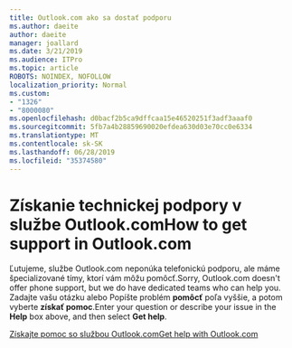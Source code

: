 ```yaml
---
title: Outlook.com ako sa dostať podporu
ms.author: daeite
author: daeite
manager: joallard
ms.date: 3/21/2019
ms.audience: ITPro
ms.topic: article
ROBOTS: NOINDEX, NOFOLLOW
localization_priority: Normal
ms.custom:
- "1326"
- "8000080"
ms.openlocfilehash: d0bacf2b5ca9dffcaa15e46520251f3adf3aaaf0
ms.sourcegitcommit: 5fb7a4b28859690020efdea630d03e70cc0e6334
ms.translationtype: MT
ms.contentlocale: sk-SK
ms.lasthandoff: 06/28/2019
ms.locfileid: "35374580"
---
```

# <a name="how-to-get-support-in-outlookcom"></a><span data-ttu-id="33bbd-102">Získanie technickej podpory v službe Outlook.com</span><span class="sxs-lookup"><span data-stu-id="33bbd-102">How to get support in Outlook.com</span></span>

<span data-ttu-id="33bbd-103">Ľutujeme, službe Outlook.com neponúka telefonickú podporu, ale máme špecializované tímy, ktorí vám môžu pomôcť.</span><span class="sxs-lookup"><span data-stu-id="33bbd-103">Sorry, Outlook.com doesn't offer phone support, but we do have dedicated teams who can help you.</span></span>
<span data-ttu-id="33bbd-104">Zadajte vašu otázku alebo Popíšte problém **pomôcť** poľa vyššie, a potom vyberte **získať pomoc**.</span><span class="sxs-lookup"><span data-stu-id="33bbd-104">Enter your question or describe your issue in the **Help** box above, and then select **Get help**.</span></span>

[<span data-ttu-id="33bbd-105">Získajte pomoc so službou Outlook.com</span><span class="sxs-lookup"><span data-stu-id="33bbd-105">Get help with Outlook.com</span></span>](https://support.office.com/article/40676ad0-c831-45ac-a023-5be633be798d)
